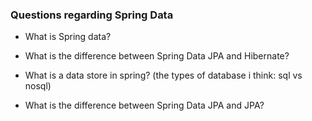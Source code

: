### Questions regarding Spring Data

- What is Spring data? 

- What is the difference between Spring Data JPA and Hibernate? 

- What is a data store in spring? (the types of database i think: sql vs nosql)


- What is the difference between Spring Data JPA and JPA? 



